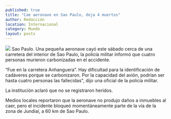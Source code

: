 ```yaml
---
published: true
title: "Cae aeronave en Sao Paulo, deja 4 muertos"
author: Redacción
location: Internacional
category: Mundo
layout: posts
---
```


![](http://i.imgur.com/ASEuGc3m.jpg)
Sao Paulo. Una pequeña aeronave cayó este sábado cerca de una carretera del interior de Sao Paulo, la policía militar informó que cuatro personas murieron carbonizadas en el accidente.

“Fue en la carretera Anhanguera”. Hay dificultad para la identificación de cadáveres porque se carbonizaron. Por la capacidad del avión, podrían ser hasta cuatro personas las fallecidas", dijo una oficial de la policía militar.

La institución aclaró que no se registraron heridos.

Medios locales reportaron que la aeronave no produjo daños a inmuebles al caer, pero el incidente bloqueó momentáneamente parte de la vía de la zona de Jundiaí, a 60 km de Sao Paulo.
